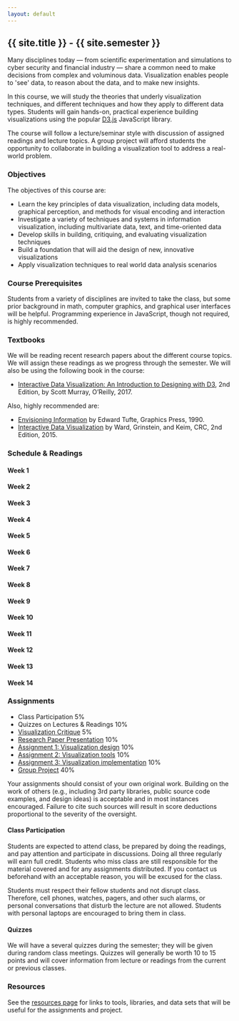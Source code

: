 ```yaml
---
layout: default
---
```


<a name="home"></a>

## {{ site.title }} - {{ site.semester }}

Many disciplines today — from scientific experimentation and simulations to cyber security and financial industry — share a common need to make decisions from complex and voluminous data. Visualization enables people to 'see' data, to reason about the data, and to make new insights.

In this course, we will study the theories that underly visualization techniques, and different techniques and how they apply to different data types. Students will gain hands-on, practical experience building visualizations using the popular [D3.js](https://d3js.org/) JavaScript library.

The course will follow a lecture/seminar style with discussion of assigned readings and lecture topics. A group project will afford students the opportunity to collaborate in building a visualization tool to address a real-world problem.

###  Objectives

The objectives of this course are:

* Learn the key principles of data visualization, including data models, graphical perception, and methods for visual encoding and interaction
* Investigate a variety of techniques and systems in information visualization, including multivariate data, text, and time-oriented data
* Develop skills in building, critiquing, and evaluating visualization techniques
* Build a foundation that will aid the design of new, innovative visualizations
* Apply visualization techniques to real world data analysis scenarios

### Course Prerequisites

Students from a variety of disciplines are invited to take the class, but some prior background in math, computer graphics, and graphical user interfaces will be helpful. Programming experience in JavaScript, though not required, is highly recommended.

### Textbooks

We will be reading recent research papers about the different course topics. We will assign these readings as we progress through the semester.  We will also be using the following book in the course:

* [Interactive Data Visualization: An Introduction to Designing with D3]((http://alignedleft.com/work/d3-book-2e)), 2nd Edition, by Scott Murray, O’Reilly, 2017.

Also, highly recommended are:

* [Envisioning Information]((https://www.edwardtufte.com/tufte/books_ei)) by Edward Tufte, Graphics Press, 1990.
* [Interactive Data Visualization](http://www.idvbook.com/) by Ward, Grinstein, and Keim, CRC, 2nd Edition, 2015.


<a name="schedule"></a>
### Schedule & Readings

#### Week 1

#### Week 2

#### Week 3

#### Week 4

#### Week 5

#### Week 6

#### Week 7

#### Week 8

#### Week 9

#### Week 10

#### Week 11

#### Week 12

#### Week 13

#### Week 14


<a name="assignments"></a>
### Assignments

* Class Participation 5%
* Quizzes on Lectures & Readings 10%
* [Visualization Critique](./assignments/critique.html) 5%
* [Research Paper Presentation](./assignments/paper.html) 10%
* [Assignment 1: Visualization design](./assignments/a1.html) 10%
* [Assignment 2: Visualization tools](./assignments/a2.html) 10%
* [Assignment 3: Visualization implementation](./assignments/a3.html) 10%
* [Group Project](./assignments/project.html) 40%

Your assignments should consist of your own original work.  Building on the work of others (e.g., including 3rd party libraries, public source code examples, and design ideas) is acceptable and in most instances encouraged.  Failure to cite such sources will result in score deductions proportional to the severity of the oversight.

#### Class Participation

Students are expected to attend class, be prepared by doing the readings, and pay attention and participate in discussions.  Doing all three regularly will earn full credit.  Students who miss class are still responsible for the material covered and for any assignments distributed.  If you contact us beforehand with an acceptable reason, you will be excused for the class.

Students must respect their fellow students and not disrupt class.  Therefore, cell phones, watches, pagers, and other such alarms, or personal conversations that disturb the lecture are not allowed.  Students with personal laptops are encouraged to bring them in class.

#### Quizzes

We will have a several quizzes during the semester; they will be given during random class meetings.  Quizzes will generally be worth 10 to 15 points and will cover information from lecture or readings from the current or previous classes.


<a name="resources"></a>
### Resources

See the [resources page](./resources/) for links to tools, libraries, and data sets that will be useful for the assignments and project.
